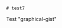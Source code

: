                                                                                                                                                                                                                                                                                                                 # test7
Test "graphical-gist"